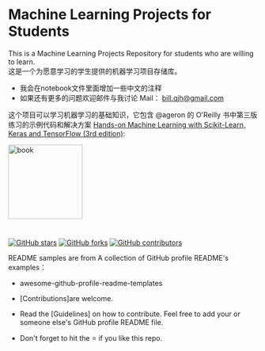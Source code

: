 # Machine Learning Projects for Students

This is a Machine Learning Projects Repository for students who are willing to learn.   
这是一个为愿意学习的学生提供的机器学习项目存储库。

- 我会在notebook文件里面增加一些中文的注释
- 如果还有更多的问题欢迎邮件与我讨论 Mail： bill.qjh@gmail.com

这个项目可以学习机器学习的基础知识，它包含 @ageron 的 O'Reilly 书中第三版练习的示例代码和解决方案
 [Hands-on Machine Learning with Scikit-Learn, Keras and TensorFlow (3rd edition)](https://homl.info/er3):

<a href="https://homl.info/er3"><img src="https://learning.oreilly.com/library/cover/9781098125967/300w/" title="book" width="150" border="0" /></a>


<!-- Improved compatibility of back to top link: See: https://github.com/othneildrew/Best-README-Template/pull/73 -->
<a name="readme-top"></a>
<!--
*** Thanks for checking out the Best-README-Template. If you have a suggestion
*** that would make this better, please fork the repo and create a pull request
*** or simply open an issue with the tag "enhancement".
*** Don't forget to give the project a star!
*** Thanks again! Now go create something AMAZING! :D
-->



<!-- PROJECT SHIELDS -->
<!--
*** I'm using markdown "reference style" links for readability.
*** Reference links are enclosed in brackets [ ] instead of parentheses ( ).
*** See the bottom of this document for the declaration of the reference variables
*** for contributors-url, forks-url, etc. This is an optional, concise syntax you may use.
*** https://www.markdownguide.org/basic-syntax/#reference-style-links
-->


#  

[![GitHub stars](https://img.shields.io/github/stars/bill-unitech2021/Machine_Learning_Projects_for_stuendts.svg)](https://github.com/bill-unitech2021/Machine_Learning_Projects_for_stuendts/stargazers)
[![GitHub forks](https://img.shields.io/github/forks/bill-unitech2021/Machine_Learning_Projects_for_stuendts.svg?color=blue)](https://github.com/bill-unitech2021/Machine_Learning_Projects_for_stuendts/network)
[![GitHub contributors](https://img.shields.io/github/contributors/bill-unitech2021/Machine_Learning_Projects_for_stuendts.svg?color=blue)](https://github.com/bill-unitech2021/Machine_Learning_Projects_for_stuendts/network)

README samples are from A collection of GitHub profile README's examples：   
- awesome-github-profile-readme-templates

- [Contributions]are welcome. 

- Read the [Guidelines] on how to contribute.
Feel free to add your or someone else's GitHub profile README file.

- Don't forget to hit the :star: if you like this repo.

